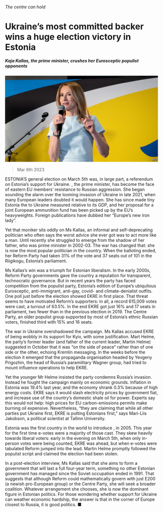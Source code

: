 ###### The centre can hold

# Ukraine’s most committed backer wins a huge election victory in Estonia 

##### Kaja Kallas, the prime minister, crushes her Eurosceptic populist opponents 

![image](images/20230311_EUP502.jpg) 

> Mar 6th 2023 

ESTONIA’S general election on March 5th was, in large part, a referendum on Estonia’s support for Ukraine. , the prime minister, has become the face of eastern EU members’ resistance to Russian aggression. She began sounding the alarm over the looming invasion of Ukraine in late 2021, when many European leaders doubted it would happen. She has since made tiny Estonia the  to Ukraine measured relative to its GDP, and her proposal for a joint European ammunition fund has been picked up by the EU’s heavyweights. Foreign publications have dubbed her “Europe’s new iron lady”.

Yet that moniker sits oddly on Ms Kallas, an informal and self-deprecating politician who often says the worst advice she ever got was to act more like a man. Until recently she struggled to emerge from the shadow of her father, who was prime minister in 2002-03. The war has changed that: she is now the most popular politician in the country. When the balloting ended, her Reform Party had taken 31% of the vote and 37 seats out of 101 in the Riigikogu, Estonia’s parliament. 

Ms Kallas’s win was a triumph for Estonian liberalism. In the early 2000s, Reform Party governments gave the country a reputation for transparent, technocratic governance. But in recent years the party has faced competition from the populist  party, Estonia’s edition of Europe’s ubiquitous Eurosceptic, anti-immigrant, anti-gay, covid- and climate-denialist outfits. One poll just before the election showed EKRE in first place. That threat seems to have motivated Reform’s supporters: in all, a record 615,009 votes were cast, a turnout of 63.5%. In the end EKRE got just 16% and 17 seats in parliament, two fewer than in the previous election in 2019. The Centre Party, an older populist group supported by most of Estonia’s ethnic Russian voters, finished third with 15% and 16 seats.

The war in Ukraine overshadowed the campaign. Ms Kallas accused EKRE of being wobbly in its support for Kyiv, with some justification. Mart Helme, the party’s former leader (and father of the current leader, Martin Helme) suggested in October that it was “on the side of peace” rather than of one side or the other, echoing Kremlin messaging. In the weeks before the election it emerged that the propaganda organisation headed by Yevgeny Prigozhin, the head of Russia’s paramilitary Wagner group, had tried to mount influence operations to help EKRE. 

Yet the younger Mr Helme insisted the party condemns Russia’s invasion. Instead he fought the campaign mainly on economic grounds. Inflation in Estonia was 19.4% last year, and the economy shrank 0.3% because of high energy costs. EKRE says it would slash electricity prices by government fiat, and increase use of the country’s domestic shale oil for power. Experts say this would not help: high prices for EU carbon-emissions permits make burning oil expensive. Nevertheless, “they are claiming that while all other parties put Ukraine first, EKRE is putting Estonians first,” says Mari-Liis Jakobson, a political scientist at Tallinn University.

Estonia was the first country in the world to introduce , in 2005. This year for the first time e-votes were a majority of those cast. They skew heavily towards liberal voters: early in the evening on March 5th, when only in-person votes were being counted, EKRE was ahead, but when e-votes were tabulated Reform jumped into the lead. Martin Helme promptly followed the populist script and claimed the election had been stolen.

In a post-election interview, Ms Kallas said that she aims to form a government that will last a full four-year term, something no other Estonian government has managed since the Soviet occupation ended in 1991. That suggests that although Reform could mathematically govern with just E200 (a newish pro-European group) or the Centre Party, she will seek a broader coalition. Whatever arrangement she chooses, she is now the dominant figure in Estonian politics. For those wondering whether support for Ukraine can weather economic hardship, the answer is that in the corner of Europe closest to Russia, it is good politics. ■

